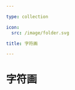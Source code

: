 ```yaml
---

type: collection

icon:
  src: /image/folder.svg

title: 字符画

---
```


# 字符画

<ShowBreadcrumb />

<ShowResources />
